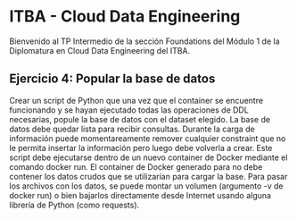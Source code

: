 # ITBA - Cloud Data Engineering

Bienvenido al TP Intermedio de la sección Foundations del Módulo 1 de la Diplomatura en Cloud Data Engineering del ITBA.


## Ejercicio 4: Popular la base de datos

Crear un script de Python que una vez que el container se encuentre funcionando y se hayan ejecutado todas las operaciones de DDL necesarias, popule la base de datos con el dataset elegido.
La base de datos debe quedar lista para recibir consultas. Durante la carga de información puede momentareamente remover cualquier constraint que no le permita insertar la información pero luego debe volverla a crear.
Este script debe ejecutarse dentro de un nuevo container de Docker mediante el comando docker run.
El container de Docker generado para no debe contener los datos crudos que se utilizarían para cargar la base. Para pasar los archivos con los datos, se puede montar un volumen (argumento -v de docker run) o bien bajarlos directamente desde Internet usando alguna librería de Python (como requests).